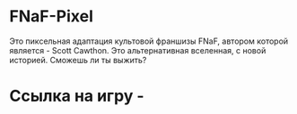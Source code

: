 # FNaF-Pixel
Это пиксельная адаптация культовой франшизы FNaF, автором которой является - Scott Cawthon. Это альтернативная вселенная, с новой историей. Сможешь ли ты выжить?
# Ссылка на игру - 
